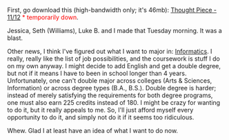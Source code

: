 First, go download this (high-bandwidth only; it's 46mb): <a href="javascript:alert('Sorry!\nThis video is temporarily down while RUF looks for a place to house it.');">Thought Piece - 11/12</a> <span style="color: #f00;">* temporarily down</span>.

Jessica, Seth (Williams), Luke B. and I made that Tuesday morning.  It was a blast.

Other news, I think I've figured out what I want to major in: <a href="http://ischool.washington.edu/">Informatics</a>.  I really, really like the list of job possibilities, and the coursework is stuff I do on my own anyway.  I might decide to add English and get a double degree, but not if it means I have to been in school longer than 4 years.  Unfortunately, one can't double major across colleges (Arts &amp; Sciences, Information) or across degree types (B.A., B.S.).  Double degree is harder; instead of merely satisfying the requirements for both degree programs, one must also earn 225 credits instead of 180.  I might be crazy for wanting to do it, but it really appeals to me.  So, I'll just afford myself every opportunity to do it, and simply not do it if it seems too ridiculous.

Whew.  Glad I at least have an idea of what I want to do now.